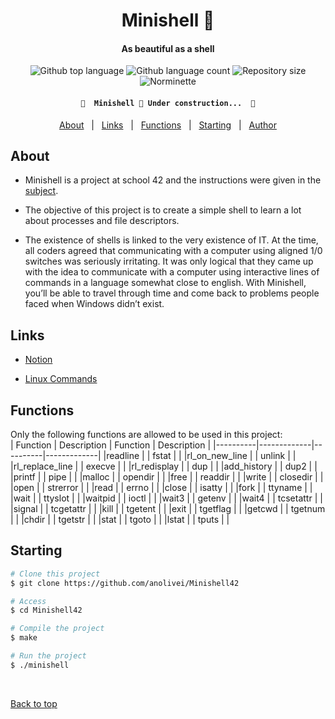 <h1 align="center">Minishell 🐚</h1>
<h4 align="center">As beautiful as a shell </h4>

<p align="center">

 <img alt="Github top language" src="https://img.shields.io/github/languages/top/anolivei/Minishell42?color=3de069">

  <img alt="Github language count" src="https://img.shields.io/github/languages/count/anolivei/Minishell42?color=3de069">

  <img alt="Repository size" src="https://img.shields.io/github/repo-size/anolivei/Minishell42?color=3de069">

  <img alt="Norminette" src="https://github.com/anolivei/Minishell42/actions/workflows/norminette.yml/badge.svg?event=push">
</p>

<h4 align="center">

	🚧  Minishell 🐚 Under construction...  🚧

</h4> 

<p align="center">
  <a href="#about">About</a> &#xa0; | &#xa0;
  <a href="#links">Links</a> &#xa0; | &#xa0;
  <a href="#functions">Functions</a> &#xa0; | &#xa0;
  <a href="#starting">Starting</a> &#xa0; | &#xa0;
  <a href="https://github.com/anolivei" target="_blank">Author</a>
</p>

## About ##

- Minishell is a project at school 42 and the instructions were given in the [subject](https://github.com/anolivei/Minishell42/blob/main/subject.pdf).

- The objective of this project is to create a simple shell to learn a lot about processes and file descriptors.

- The existence of shells is linked to the very existence of IT. At the time, all coders agreed that communicating with a computer using aligned 1/0 switches was seriously irritating. It was only logical that they came up with the idea to communicate with
a computer using interactive lines of commands in a language somewhat close to english.
With Minishell, you’ll be able to travel through time and come back to problems people faced when Windows didn’t exist.

## Links ##

- [Notion](https://www.notion.so/Minishell-Materials-7bbd45a806e04395ab578ca3f805806c)

- [Linux Commands](https://www.rapidtables.com/code/linux/index.html)

## Functions ##
Only the following functions are allowed to be used in this project:<br>
| Function | Description | Function | Description |
|----------|-------------|----------|-------------|
|readline | | fstat | |
|rl_on_new_line | | unlink | |
|rl_replace_line | | execve | |
|rl_redisplay | | dup | |
|add_history | | dup2 | |
|printf | | pipe | |
|malloc | | opendir | |
|free | | readdir | |
|write | | closedir | |
|open | | strerror | |
|read | | errno | |
|close | | isatty | |
|fork | | ttyname | |
|wait | | ttyslot | |
|waitpid | | ioctl | |
|wait3 | | getenv | |
|wait4 | | tcsetattr | |
|signal | | tcgetattr | |
|kill | | tgetent | |
|exit | | tgetflag | |
|getcwd | | tgetnum | |
|chdir | | tgetstr | |
|stat | | tgoto | |
|lstat | | tputs | |

## Starting ##

```bash
# Clone this project
$ git clone https://github.com/anolivei/Minishell42

# Access
$ cd Minishell42

# Compile the project
$ make

# Run the project
$ ./minishell

```

&#xa0;

<a href="#top">Back to top</a>

